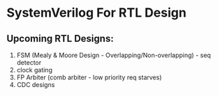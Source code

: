 # SystemVerilog For RTL Design

## Upcoming RTL Designs:
1. FSM (Mealy & Moore Design - Overlapping/Non-overlapping) - seq detector
2. clock gating
3. FP Arbiter (comb arbiter - low priority req starves)
4. CDC designs

